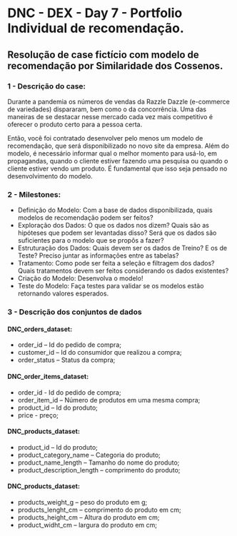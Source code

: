 # DNC - DEX - Day 7 - Portfolio Individual de recomendação.
## Resolução de case fictício com modelo de recomendação por Similaridade dos Cossenos.

### 1 - Descrição do case:
Durante a pandemia os números de vendas da Razzle Dazzle (e-commerce de variedades) dispararam, bem como o da concorrência. Uma das maneiras de se destacar nesse mercado cada vez mais competitivo é oferecer o produto certo para a pessoa certa.

Então, você foi contratado desenvolver pelo menos um modelo de recomendação, que será disponibilizado no novo site da empresa. Além do modelo, é necessário informar qual o melhor momento para usá-lo, em propagandas, quando o cliente estiver fazendo uma pesquisa ou quando o cliente estiver vendo um produto. É fundamental que isso seja pensado no desenvolvimento do modelo.

### 2 - Milestones:
- Definição do Modelo: Com a base de dados disponibilizada, quais modelos de recomendação podem ser feitos?
- Exploração dos Dados: O que os dados nos dizem? Quais são as hipóteses que podem ser levantadas disso? Será que os dados são suficientes para o modelo que se propôs a fazer?
- Estruturação dos Dados: Quais devem ser os dados de Treino? E os de Teste? Preciso juntar as informações entre as tabelas?
- Tratamento: Como pode ser feita a seleção e filtragem dos dados? Quais tratamentos devem ser feitos considerando os dados existentes?
- Criação do Modelo: Desenvolva o modelo!
- Teste do Modelo: Faça testes para validar se os modelos estão retornando valores esperados.

### 3 - Descrição dos conjuntos de dados
#### DNC_orders_dataset:
- order_id – Id do pedido de compra;
- customer_id – Id do consumidor que realizou a compra;
- order_status – Status da compra;

#### DNC_order_items_dataset:
- order_id - Id do pedido de compra;
- order_item_id – Número de produtos em uma mesma compra;
- product_id – Id do produto;
- price - preço;

#### DNC_products_dataset:
- product_id – Id do produto;
- product_category_name – Categoria do produto;
- product_name_length – Tamanho do nome do produto;
- product_description_length – comprimento do produto;

#### DNC_products_dataset:
- products_weight_g – peso do produto em g;
- products_lenght_cm – comprimento do produto em cm;
- products_height_cm – Altura do produto em cm;
- product_widht_cm – largura do produto em cm;
